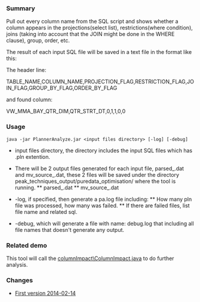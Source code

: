 ### Summary
Pull out every column name from the SQL script and shows whether a column 
appears in the projections(select list), restrictions(where condition), 
joins (taking into account that the JOIN might be done in the WHERE clause), group, order, etc.

The result of each input SQL file will be saved in a text file in the format like this:

The header line:

TABLE_NAME,COLUMN_NAME,PROJECTION_FLAG,RESTRICTION_FLAG,JOIN_FLAG,GROUP_BY_FLAG,ORDER_BY_FLAG

and found column:

VW_MMA_BAY_QTR_DIM,QTR_STRT_DT,0,1,1,0,0



### Usage
`java -jar PlannerAnalyze.jar <input files directory> [-log] [-debug]`

* input files directory, the directory includes the input SQL files which has .pln extention.
* There will be 2 output files generated for each input file, parsed_<timestamp>.dat and  mv_source_<timestamp>.dat,
these 2 files will be saved under the directory peak_techniques_output/puredata_optimisation/ where the tool is running.
  ** parsed_<timestamp>.dat
  ** mv_source_<timestamp>.dat
  
* -log, if specified, then generate a pa.log file including:
  ** How many pln file was processed, how many was failed.
  ** If there are failed files, list file name and related sql.
* -debug, which will generate a file with name: debug.log that including all file names that doesn't generate any output.  

### Related demo
This tool will call the [columnImpact\ColumnImpact.java](../columnImpact) to do further analysis.

### Changes
* [First version 2014-02-14](https://github.com/sqlparser/wings/issues/255) 